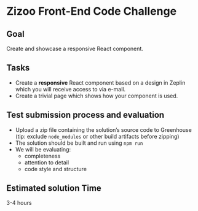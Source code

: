 # Zizoo Front-End Code Challenge

## Goal

Create and showcase a responsive React component.

## Tasks

- Create a **responsive** React component based on a design in Zeplin which you will receive access to via e-mail.
- Create a trivial page which shows how your component is used.

## Test submission process and evaluation

- Upload a zip file containing the solution’s source code to Greenhouse (tip: exclude `node_modules` or other build artifacts before zipping)
- The solution should be built and run using `npm run`
- We will be evaluating:
  - completeness
  - attention to detail
  - code style and structure

## Estimated solution Time

3-4 hours
